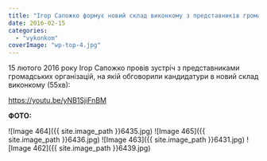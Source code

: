 ```yaml
---
title: "Ігор Сапожко формує новий склад виконкому з представників громадських організацій"
date: 2016-02-15
categories: 
  - "vykonkom"
coverImage: "wp-top-4.jpg"
---
```


15 лютого 2016 року Ігор Сапожко провів зустріч з представниками громадських організацій, на якій обговорили кандидатури в новий склад виконкому (55хв):<!--more-->

https://youtu.be/yNB1SjiFnBM

**ФОТО:**

![Image 464]({{ site.image_path }}6435.jpg)
![Image 465]({{ site.image_path }}6436.jpg)
![Image 463]({{ site.image_path }}6431.jpg)
![Image 462]({{ site.image_path }}6439.jpg)
